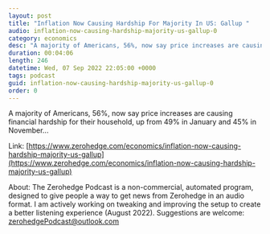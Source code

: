 ```yaml
---
layout: post
title: "Inflation Now Causing Hardship For Majority In US: Gallup "
audio: inflation-now-causing-hardship-majority-us-gallup-0
category: economics
desc: "A majority of Americans, 56%, now say price increases are causing financial hardship for their household, up from 49% in January and 45% in November..."
duration: 00:04:06
length: 246
datetime: Wed, 07 Sep 2022 22:05:00 +0000
tags: podcast
guid: inflation-now-causing-hardship-majority-us-gallup-0
order: 0
---
```

A majority of Americans, 56%, now say price increases are causing financial hardship for their household, up from 49% in January and 45% in November...

Link: [https://www.zerohedge.com/economics/inflation-now-causing-hardship-majority-us-gallup](https://www.zerohedge.com/economics/inflation-now-causing-hardship-majority-us-gallup)

About: The Zerohedge Podcast is a non-commercial, automated program, designed to give people a way to get news from Zerohedge in an audio format.  I am actively working on tweaking and improving the setup to create a better listening experience (August 2022).  Suggestions are welcome: [zerohedgePodcast@outlook.com](mailto:zerohedgePodcast@outlook.com)